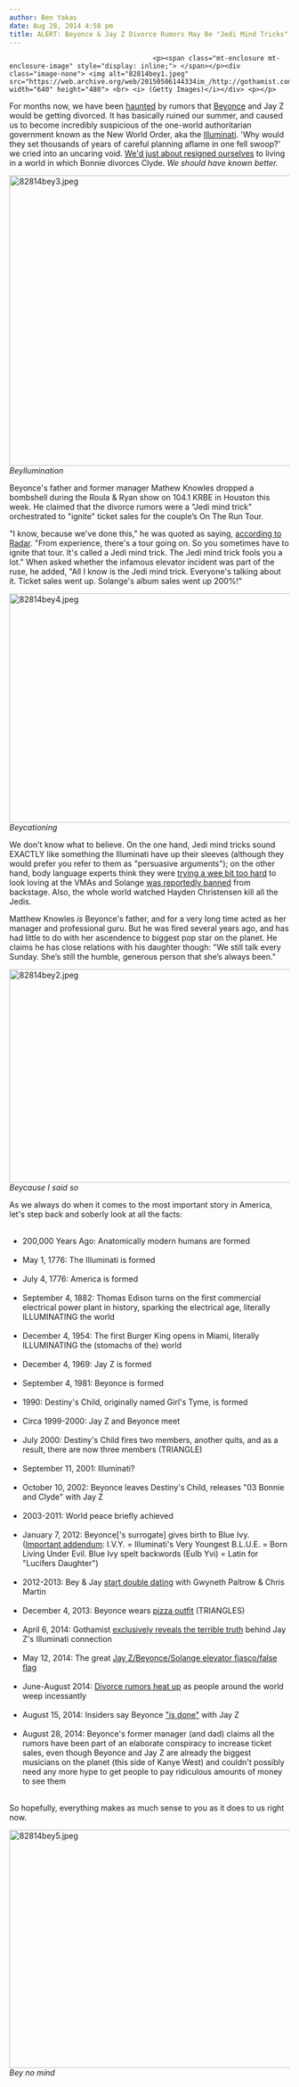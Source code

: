 ```yaml
---
author: Ben Yakas
date: Aug 28, 2014 4:58 pm
title: ALERT: Beyonce & Jay Z Divorce Rumors May Be "Jedi Mind Tricks"
---
```


	
										<p><span class="mt-enclosure mt-enclosure-image" style="display: inline;"> </span></p><div class="image-none"> <img alt="82814bey1.jpeg" src="https://web.archive.org/web/20150506144334im_/http://gothamist.com/attachments/byakas/82814bey1.jpeg" width="640" height="480"> <br> <i> (Getty Images)</i></div> <p></p>

<p>For months now, we have been <a href="https://web.archive.org/web/20150506144334/http://www.dailymotion.com/video/x1abwt7_beyonce-haunted-music-video_music">haunted</a> by rumors that <a href="https://web.archive.org/web/20150506144334/http://gothamist.com/tags/beyonce">Beyonce</a> and Jay Z would be getting divorced. It has basically ruined our summer, and caused us to become incredibly suspicious of the one-world authoritarian government known as the New World Order, aka the <a href="https://web.archive.org/web/20150506144334/http://gothamist.com/tags/illuminati">Illuminati</a>. &apos;Why would they set thousands of years of careful planning aflame in one fell swoop?&apos; we cried into an uncaring void. <a href="https://web.archive.org/web/20150506144334/http://gothamist.com/2014/08/15/alert_beyonce_is_definitely_maybe_p.php">We&apos;d just about resigned ourselves</a> to living in a world in which Bonnie divorces Clyde. <em>We should have known better.</em></p>

<p><span class="mt-enclosure mt-enclosure-image" style="display: inline;"> </span></p><div class="image-none"> <img alt="82814bey3.jpeg" src="https://web.archive.org/web/20150506144334im_/http://gothamist.com/attachments/byakas/82814bey3.jpeg" width="640" height="521"> <br> <i> Beyllumination</i></div> <p></p>

<p>Beyonce&apos;s father and former manager Mathew Knowles dropped a bombshell during the Roula &amp; Ryan show on 104.1 KRBE in Houston this week. He claimed that the divorce rumors were a &quot;Jedi mind trick&quot; orchestrated to &quot;ignite&quot; ticket sales for the couple&#x2019;s On The Run Tour.</p>

<p>&quot;I know, because we&apos;ve done this,&quot; he was quoted as saying, <a href="https://web.archive.org/web/20150506144334/http://radaronline.com/exclusives/2014/08/mathew-knowles-beyonce-jay-z-divorce-rumors-solange-elevator-fight/">according to Radar</a>. &quot;From experience, there&apos;s a tour going on. So you sometimes have to ignite that tour. It&apos;s called a Jedi mind trick. The Jedi mind trick fools you a lot.&quot; When asked whether the infamous elevator incident was part of the ruse, he added, &quot;All I know is the Jedi mind trick. Everyone&apos;s talking about it. Ticket sales went up. Solange&apos;s album sales went up 200%!&quot; </p>

<p><span class="mt-enclosure mt-enclosure-image" style="display: inline;"> </span></p><div class="image-none"> <img alt="82814bey4.jpeg" src="https://web.archive.org/web/20150506144334im_/http://gothamist.com/attachments/byakas/82814bey4.jpeg" width="640" height="411"> <br> <i> Beycationing</i></div> <p></p>

<p>We don&apos;t know what to believe. On the one hand, Jedi mind tricks sound EXACTLY like something the Illuminati have up their sleeves (although they would prefer you refer to them as &quot;persuasive arguments&quot;); on the other hand, body language experts think they were <a href="https://web.archive.org/web/20150506144334/http://www.mirror.co.uk/3am/celebrity-news/jay-z-desperate-show-love-4103498">trying a wee bit too hard</a> to look loving at the VMAs and Solange <a href="https://web.archive.org/web/20150506144334/http://www.mstarz.com/articles/35839/20140826/beyonce-jay-z-mtv-vmas-fight-snaps-over-solange-knowles-banned-backstage.htm">was reportedly banned</a> from backstage. Also, the whole world watched Hayden Christensen kill all the Jedis.</p>

<p>Matthew Knowles <em>is</em> Beyonce&apos;s father, and for a very long time acted as her manager and professional guru. But he was fired several years ago, and has had little to do with her ascendence to biggest pop star on the planet. He claims he has close relations with his daughter though: &quot;We still talk every Sunday. She&#x2019;s still the humble, generous person that she&#x2019;s always been.&quot;</p>

<p><span class="mt-enclosure mt-enclosure-image" style="display: inline;"> </span></p><div class="image-none"> <img alt="82814bey2.jpeg" src="https://web.archive.org/web/20150506144334im_/http://gothamist.com/attachments/byakas/82814bey2.jpeg" width="640" height="383"> <br> <i> Beycause I said so</i></div> <p></p>

<p>As we always do when it comes to the most important story in America, let&apos;s step back and soberly look at all the facts:<br>
</p><ul><br>
	<li>200,000 Years Ago: Anatomically modern humans are formed</li><br>
	<li>May 1, 1776: The Illuminati is formed</li><br>
	<li>July 4, 1776: America is formed</li><br>
	<li>September 4, 1882: Thomas Edison turns on the first commercial electrical power plant in history, sparking the electrical age, literally ILLUMINATING the world</li><br>
	<li>December 4, 1954: The first Burger King opens in Miami, literally ILLUMINATING the (stomachs of the) world </li><br>
	<li>December 4, 1969: Jay Z is formed</li><br>
	<li>September 4, 1981: Beyonce is formed</li><br>
	<li>1990: Destiny&apos;s Child, originally named Girl&apos;s Tyme, is formed </li><br>
	<li>Circa 1999-2000: Jay Z and Beyonce meet</li><br>
<li>July 2000: Destiny&apos;s Child fires two members, another quits, and as a result, there are now three members (TRIANGLE)</li><br>
	<li>September 11, 2001: Illuminati?</li><br>
	<li>October 10, 2002: Beyonce leaves Destiny&apos;s Child, releases &quot;03 Bonnie and Clyde&quot; with Jay Z</li><br>
	<li>2003-2011: World peace briefly achieved</li><br>
	<li>January 7, 2012: Beyonce[&apos;s surrogate] gives birth to Blue Ivy. (<a href="https://web.archive.org/web/20150506144334/https://twitter.com/lmpuIsive/statuses/156123485981257728">Important addendum</a>: I.V.Y. = Illuminati&apos;s Very Youngest B.L.U.E. = Born Living Under Evil. Blue Ivy spelt backwords (Eulb Yvi) = Latin for &quot;Lucifers Daughter&quot;)</li><br>
	<li>2012-2013: Bey &amp; Jay <a href="https://web.archive.org/web/20150506144334/http://www.eonline.com/news/412897/jay-z-and-chris-martin-watch-soccer-game-double-date-with-beyonce-and-gwyneth-paltrow">start double dating</a> with Gwyneth Paltrow &amp; Chris Martin</li><br>
	<li>December 4, 2013: Beyonce wears <a href="https://web.archive.org/web/20150506144334/http://www.buzzfeed.com/lyapalater/behold-beyonces-pizza-outfit#3y3zw2m">pizza outfit</a> (TRIANGLES)</li><br>
	<li>April 6, 2014: Gothamist <a href="https://web.archive.org/web/20150506144334/http://gothamist.com/2014/04/06/jay_z_wears_controversial_medallion.php">exclusively reveals the terrible truth</a> behind Jay Z&apos;s Illuminati connection</li><br>
	<li>May 12, 2014: The great <a href="https://web.archive.org/web/20150506144334/http://gothamist.com/2014/05/14/illuminate_your_mind_the_illuminati.php">Jay Z/Beyonce/Solange elevator fiasco/false flag</a></li><br>
	<li>June-August 2014: <a href="https://web.archive.org/web/20150506144334/http://gothamist.com/2014/08/03/your_questions_about_the_beyoncejay.php">Divorce rumors heat up</a> as people around the world weep incessantly</li><br>
	<li>August 15, 2014: Insiders say Beyonce <a href="https://web.archive.org/web/20150506144334/http://gothamist.com/2014/08/15/alert_beyonce_is_definitely_maybe_p.php">&quot;is done&quot;</a> with Jay Z </li><br>
<li>August 28, 2014: Beyonce&apos;s former manager (and dad) claims all the rumors have been part of an elaborate conspiracy to increase ticket sales, even though Beyonce and Jay Z are already the biggest musicians on the planet (this side of Kanye West) and couldn&apos;t possibly need any more hype to get people to pay ridiculous amounts of money to see them</li><br>
</ul><p></p>

<p>So hopefully, everything makes as much sense to you as it does to us right now.</p>

<p><span class="mt-enclosure mt-enclosure-image" style="display: inline;"> </span></p><div class="image-none"> <img alt="82814bey5.jpeg" src="https://web.archive.org/web/20150506144334im_/http://gothamist.com/attachments/byakas/82814bey5.jpeg" width="640" height="427"> <br> <i> Bey no mind</i></div> <p></p>					
										
									
				